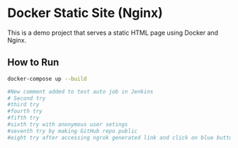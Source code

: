 # Docker Static Site (Nginx)

This is a demo project that serves a static HTML page using Docker and Nginx.

## How to Run

```bash
docker-compose up --build

#New comment added to test auto job in Jenkins
# Second try
#third try
#fourth try
#fifth try
#sixth try with anonymous user setings
#seventh try by making GitHub repo public
#eight try after accessing ngrok generated link and click on blue button
